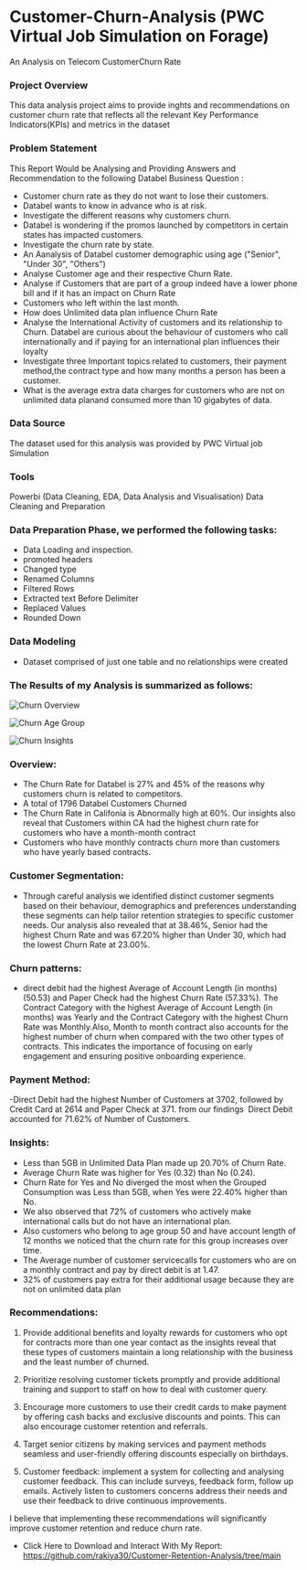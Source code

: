 
# Customer-Churn-Analysis (PWC Virtual Job Simulation on Forage)

An Analysis on Telecom CustomerChurn Rate 

### Project Overview
This data analysis project aims to provide inghts and recommendations on customer churn rate that reflects all the relevant Key Performance Indicators(KPIs) and metrics in the dataset

### Problem Statement
This Report Would be Analysing and Providing Answers and Recommendation to the following Databel Business Question :

- Customer churn rate as they do not want to lose their customers.
- Databel wants to know in advance who is at risk.
- Investigate the different reasons why customers churn.
- Databel is wondering if the promos launched by competitors in certain states has impacted customers.
- Investigate the churn rate by state.
- An Aanalysis of Databel customer demographic using age ("Senior", "Under 30", "Others")
- Analyse Customer age and their respective Churn Rate.
- Analyse if Customers that are part of a group indeed have a lower phone bill and if it has an impact on Churn Rate
- Customers who left within the last month.
- How does Unlimited data plan influence Churn Rate
- Analyse the International Activity of customers and its relationship to Churn. Databel are curious about the behaviour of customers who call internationally and if paying for an international plan influences their loyalty
- Investigate three Important topics related to customers, their payment method,the contract type and how many months a person has been a customer.
- What is the average extra data charges for customers who are not on unlimited data planand consumed more than 10 gigabytes of data.

### Data Source
The dataset used for this analysis was provided by PWC Virtual job Simulation

### Tools
Powerbi (Data Cleaning, EDA, Data Analysis and Visualisation)
Data Cleaning and Preparation

### Data Preparation Phase, we performed the following tasks:

- Data Loading and inspection.
- promoted headers
- Changed type
- Renamed Columns
- Filtered Rows
- Extracted text Before Delimiter
- Replaced Values
- Rounded Down


### Data Modeling
- Dataset comprised of just one table and no relationships were created


### The Results of my Analysis is summarized as follows:
![Churn Overview](https://github.com/rakiya30/Customer-Retention-Analysis/assets/154539987/3b766686-eba1-433d-bf04-2c7136adbab6)


![Churn Age Group](https://github.com/rakiya30/Customer-Retention-Analysis/assets/154539987/ff7f0e2a-9029-4f51-893b-ae03c9b7eba9)



![Churn Insights](https://github.com/rakiya30/Customer-Retention-Analysis/assets/154539987/4814b18f-7aaa-450d-b066-1ea4c8a9b6bf)

### Overview:
- The Churn Rate for Databel is 27% and 45% of the reasons why customers churn is related to competitors.
- A total of 1796 Databel Customers Churned
- The Churn Rate in Califonia is Abnormally high at 60%. Our insights also reveal that Customers within CA had the highest churn rate for customers who have a month-month contract
- Customers who have monthly contracts churn more than customers who have yearly based contracts.
  
  
### Customer Segmentation:
-  Through careful analysis we identified distinct customer segments
based on their behaviour, demographics and preferences understanding these segments can
help tailor retention strategies to specific customer needs. Our analysis also revealed that at 38.46%, Senior had the highest Churn Rate and was 67.20% higher than Under 30, which had the lowest Churn Rate at 23.00%.

### Churn patterns:
- direct debit had the highest Average of Account Length (in months) (50.53) and Paper Check had the highest Churn Rate (57.33%). The Contract Category with the highest Average of Account Length (in months) was Yearly and the Contract Category with the highest Churn Rate was Monthly.﻿Also, Month to month contract also accounts for the
highest number of churn when compared with the two other types of contracts. This
indicates the importance of focusing on early engagement and ensuring positive onboarding
experience.

### Payment Method:
-Direct Debit had the highest Number of Customers at 3702, followed by Credit Card at 2614 and Paper Check at 371.﻿ from our findings ﻿
﻿﻿Direct Debit accounted for 71.62% of Number of Customers.﻿﻿
﻿﻿

### Insights:
-  Less than 5GB in Unlimited Data Plan  made up 20.70% of Churn Rate.
- Average Churn Rate was higher for Yes (0.32) than No (0.24).
- Churn Rate for Yes and No diverged the most when the Grouped Consumption was Less than 5GB, when Yes were 22.40% higher than No.
- We also observed that 72% of customers who actively make international calls but do not have an international plan.
- Also customers who belong to age group 50 and have account length of 12 months we noticed that the churn rate for this group increases over time.
- The Average number of customer servicecalls for customers who are on a monthly contract and pay by direct debit is at 1.47.
- 32% of customers pay extra for their additional usage because they are not on unlimited data plan

  


  


### Recommendations:

1. Provide additional benefits and loyalty rewards for customers who opt for contracts more
than one year contact as the insights reveal that these types of customers maintain a long
relationship with the business and the least number of churned.

2. Prioritize resolving customer tickets promptly and provide additional training and support to
staff on how to deal with customer query.

3. Encourage more customers to use their credit cards to make payment by offering cash backs
and exclusive discounts and points. This can also encourage customer retention and
referrals.

4. Target senior citizens by making services and payment methods seamless and user-friendly
offering discounts especially on birthdays.

5. Customer feedback: implement a system for collecting and analysing customer feedback.
This can include surveys, feedback form, follow up emails. Actively listen to customers
concerns address their needs and use their feedback to drive continuous improvements.

I believe that implementing these recommendations will significantly improve customer retention
and reduce churn rate. 

- Click Here to Download and Interact With My Report: https://github.com/rakiya30/Customer-Retention-Analysis/tree/main
